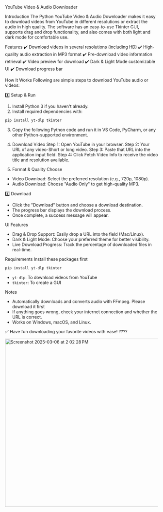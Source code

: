 
YouTube Video & Audio Downloader 

Introduction
The Python YouTube Video & Audio Downloader makes it easy to download videos from YouTube in different resolutions or extract the audio in high quality. The software has an easy-to-use Tkinter GUI, supports drag and drop functionality, and also comes with both light and dark mode for comfortable use.

Features
✔️ Download videos in several resolutions (including HD)
✔️ High-quality audio extraction in MP3 format
✔️ Pre-download video information retrieval
✔️ Video preview for download
✔️ Dark & Light Mode customizable UI
✔️ Download progress bar

How It Works
Following are simple steps to download YouTube audio or videos:

1️⃣ Setup & Run
1. Install Python 3 if you haven't already.
2. Install required dependencies with:
```bash
pip install yt-dlp tkinter
```
3. Copy the following Python code and run it in VS Code, PyCharm, or any other Python-supported environment.

2. Download Video
Step 1: Open YouTube in your browser.
Step 2: Your URL of any video-Short or long video.
Step 3: Paste that URL into the application input field.
Step 4: Click Fetch Video Info to receive the video title and resolution available.

3. Format & Quality Choose
- Video Download: Select the preferred resolution (e.g., 720p, 1080p).
- Audio Download: Choose "Audio Only" to get high-quality MP3.

4️⃣ Download
- Click the "Download" button and choose a download destination.
- The progress bar displays the download process.
- Once complete, a success message will appear.

UI Features
- Drag & Drop Support: Easily drop a URL into the field (Mac/Linux).
- Dark & Light Mode: Choose your preferred theme for better visibility.
- Live Download Progress: Track the percentage of downloaded files in real-time.

Requirements
Install these packages first
```bash
pip install yt-dlp tkinter
```
- `yt-dlp`: To download videos from YouTube
- `tkinter`: To create a GUI

Notes
- Automatically downloads and converts audio with FFmpeg. Please download it first
- If anything goes wrong, check your internet connection and whether the URL is correct.
- Works on Windows, macOS, and Linux.


✅ Have fun downloading your favorite videos with ease! ????




<img width="552" alt="Screenshot 2025-03-06 at 2 02 28 PM" src="https://github.com/user-attachments/assets/d4fa733a-43ba-4f92-97ad-9fbab7ca73f4" />


